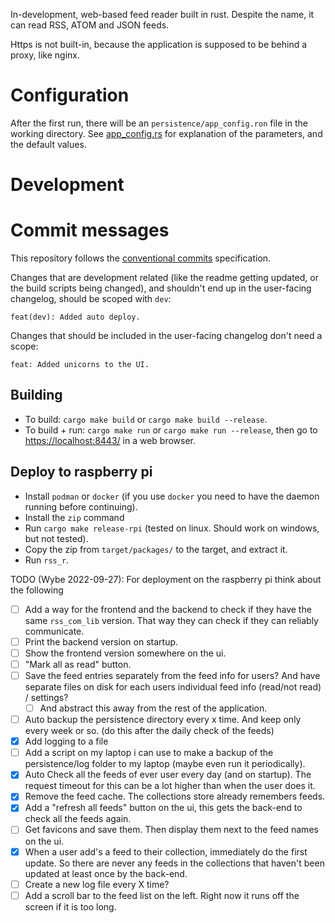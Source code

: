 In-development, web-based feed reader built in rust. Despite the name, it can read RSS, ATOM and JSON feeds.

Https is not built-in, because the application is supposed to be behind a proxy, like nginx.

# Configuration
After the first run, there will be an `persistence/app_config.ron` file in the working directory.
See [app_config.rs](src/app_config.rs) for explanation of the parameters, and the default values.

# Development

# Commit messages
This repository follows the [conventional commits](https://www.conventionalcommits.org/) specification.

Changes that are development related (like the readme getting updated, or the build scripts being changed),
and shouldn't end up in the user-facing changelog, should be scoped with `dev`:
```
feat(dev): Added auto deploy.
```

Changes that should be included in the user-facing changelog don't need a scope:
```
feat: Added unicorns to the UI.
```

## Building
- To build: `cargo make build` or `cargo make build --release`.
- To build + run: `cargo make run` or `cargo make run --release`, then go to [https://localhost:8443/](https://localhost:8443/) in a web browser.

## Deploy to raspberry pi
- Install `podman` or `docker` (if you use `docker` you need to have the daemon running before continuing).
- Install the `zip` command
- Run `cargo make release-rpi` (tested on linux. Should work on windows, but not tested).
- Copy the zip from `target/packages/` to the target, and extract it.
- Run `rss_r`.

TODO (Wybe 2022-09-27): For deployment on the raspberry pi think about the following
  - [ ] Add a way for the frontend and the backend to check if they have the same `rss_com_lib` version. That way they can check if they can reliably communicate.
  - [ ] Print the backend version on startup.
  - [ ] Show the frontend version somewhere on the ui.
  - [ ] "Mark all as read" button.
  - [ ] Save the feed entries separately from the feed info for users? And have separate files on disk for each users individual feed info (read/not read) / settings?
    - [ ] And abstract this away from the rest of the application.
  - [ ] Auto backup the persistence directory every x time. And keep only every week or so. (do this after the daily check of the feeds)
  - [X] Add logging to a file
  - [ ] Add a script on my laptop i can use to make a backup of the persistence/log folder to my laptop (maybe even run it periodically).
  - [x] Auto Check all the feeds of ever user every day (and on startup). The request timeout for this can be a lot higher than when the user does it.
  - [x] Remove the feed cache. The collections store already remembers feeds.
  - [x] Add a "refresh all feeds" button on the ui, this gets the back-end to check all the feeds again.
  - [ ] Get favicons and save them. Then display them next to the feed names on the ui.
  - [x] When a user add's a feed to their collection, immediately do the first update. So there are never any feeds in the collections that haven't been updated at least once by the back-end.
  - [ ] Create a new log file every X time?
  - [ ] Add a scroll bar to the feed list on the left. Right now it runs off the screen if it is too long.